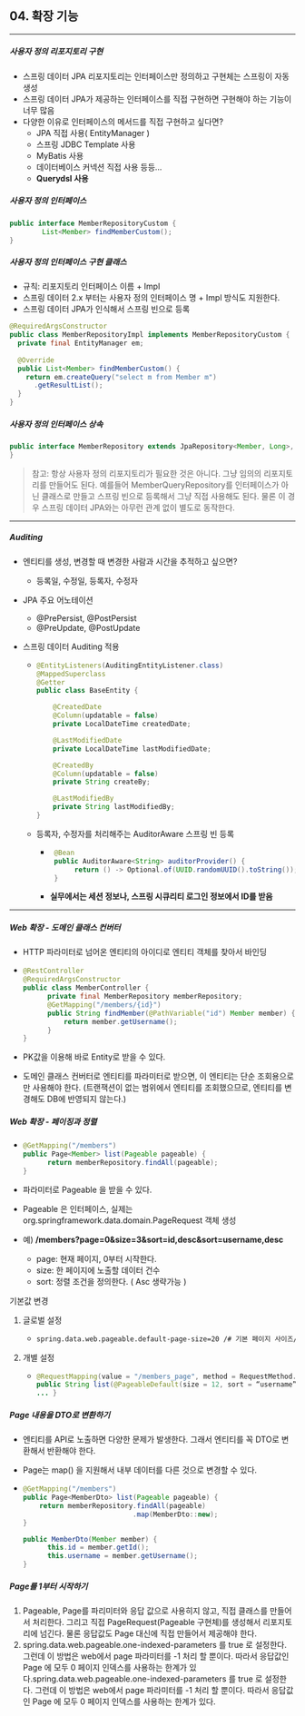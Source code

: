 ## 04. 확장 기능

----

##### 사용자 정의 리포지토리 구현

- 스프링 데이터 JPA 리포지토리는 인터페이스만 정의하고 구현체는 스프링이 자동 생성
- 스프링 데이터 JPA가 제공하는 인터페이스를 직접 구현하면 구현해야 하는 기능이 너무 많음
- 다양한 이유로 인터페이스의 메서드를 직접 구현하고 싶다면?
  - JPA 직접 사용( EntityManager )
  - 스프링 JDBC Template 사용
  - MyBatis 사용
  - 데이터베이스 커넥션 직접 사용 등등...
  - **Querydsl 사용**



##### 사용자 정의 인터페이스

```Java
public interface MemberRepositoryCustom {
		List<Member> findMemberCustom();
}
```



##### 사용자 정의 인터페이스 구현 클래스

- 규칙: 리포지토리 인터페이스 이름 + Impl
- 스프링 데이터 2.x 부터는 사용자 정의 인터페이스 명 + Impl 방식도 지원한다.
- 스프링 데이터 JPA가 인식해서 스프링 빈으로 등록

```java
@RequiredArgsConstructor
public class MemberRepositoryImpl implements MemberRepositoryCustom {
  private final EntityManager em;
  
  @Override
  public List<Member> findMemberCustom() {
    return em.createQuery("select m from Member m")
      .getResultList();
  } 
}
```



##### 사용자 정의 인터페이스 상속

```java
public interface MemberRepository extends JpaRepository<Member, Long>, MemberRepositoryCustom {
}
```



>참고: 항상 사용자 정의 리포지토리가 필요한 것은 아니다. 그냥 임의의 리포지토리를 만들어도 된다. 예를들어 MemberQueryRepository를 인터페이스가 아닌 클래스로 만들고 스프링 빈으로 등록해서 그냥 직접 사용해도 된다. 물론 이 경우 스프링 데이터 JPA와는 아무런 관계 없이 별도로 동작한다.

----

##### Auditing

- 엔티티를 생성, 변경할 때 변경한 사람과 시간을 추적하고 싶으면?
  - 등록일, 수정일, 등록자, 수정자
- JPA 주요 어노테이션
  - @PrePersist, @PostPersist
  - @PreUpdate, @PostUpdate

- 스프링 데이터 Auditing 적용

  - ```java
    @EntityListeners(AuditingEntityListener.class)
    @MappedSuperclass
    @Getter
    public class BaseEntity {
    
        @CreatedDate
        @Column(updatable = false)
        private LocalDateTime createdDate;
    
        @LastModifiedDate
        private LocalDateTime lastModifiedDate;
    
        @CreatedBy
        @Column(updatable = false)
        private String createBy;
    
        @LastModifiedBy
        private String lastModifiedBy;
    }
    ```

  - 등록자, 수정자를 처리해주는 AuditorAware 스프링 빈 등록

    - ```java
       @Bean
       public AuditorAware<String> auditorProvider() {
       		return () -> Optional.of(UUID.randomUUID().toString());
       }
      ```

    - **실무에서는 세션 정보나, 스프링 시큐리티 로그인 정보에서 ID를 받음**

----

##### Web 확장 - 도메인 클래스 컨버터

- HTTP 파라미터로 넘어온 엔티티의 아이디로 엔티티 객체를 찾아서 바인딩

- ```java
  @RestController
  @RequiredArgsConstructor
  public class MemberController {
        private final MemberRepository memberRepository;
        @GetMapping("/members/{id}")
        public String findMember(@PathVariable("id") Member member) {
            return member.getUsername();
        }
  }
  ```

- PK값을 이용해 바로 Entity로 받을 수 있다. 

- 도메인 클래스 컨버터로 엔티티를 파라미터로 받으면, 이 엔티티는 단순 조회용으로만 사용해야 한다. (트랜잭션이 없는 범위에서 엔티티를 조회했으므로, 엔티티를 변경해도 DB에 반영되지 않는다.)



##### Web 확장 - 페이징과 정렬

- ```java
  @GetMapping("/members")
  public Page<Member> list(Pageable pageable) {
  		return memberRepository.findAll(pageable);
  }
  ```

- 파라미터로 Pageable 을 받을 수 있다.

- Pageable 은 인터페이스, 실제는 org.springframework.data.domain.PageRequest 객체 생성

- 예) **/members?page=0&size=3&sort=id,desc&sort=username,desc**

  - page: 현재 페이지, 0부터 시작한다.
  - size: 한 페이지에 노출할 데이터 건수
  - sort: 정렬 조건을 정의한다. ( Asc 생략가능 )



기본값 변경

1. 글로벌 설정

   - ```xml
     spring.data.web.pageable.default-page-size=20 /# 기본 페이지 사이즈/ spring.data.web.pageable.max-page-size=2000 /# 최대 페이지 사이즈/
     ```

2. 개별 설정

   - ```java
     @RequestMapping(value = "/members_page", method = RequestMethod.GET)
     public String list(@PageableDefault(size = 12, sort = “username”,
     ... }
     ```



##### Page 내용을 DTO로 변환하기

- 엔티티를 API로 노출하면 다양한 문제가 발생한다. 그래서 엔티티를 꼭 DTO로 변환해서 반환해야 한다.

- Page는 map() 을 지원해서 내부 데이터를 다른 것으로 변경할 수 있다.

- ```java
  @GetMapping("/members")
  public Page<MemberDto> list(Pageable pageable) {
      return memberRepository.findAll(pageable)
                             .map(MemberDto::new);
  }
  
  public MemberDto(Member member) {
    	this.id = member.getId();
    	this.username = member.getUsername();
  }
  ```



##### Page를 1부터 시작하기

1. Pageable, Page를 파리미터와 응답 값으로 사용히지 않고, 직접 클래스를 만들어서 처리한다. 그리고 직접 PageRequest(Pageable 구현체)를 생성해서 리포지토리에 넘긴다. 물론 응답값도 Page 대신에 직접 만들어서 제공해야 한다.
2. spring.data.web.pageable.one-indexed-parameters 를 true 로 설정한다. 그런데 이 방법은 web에서 page 파라미터를 -1 처리 할 뿐이다. 따라서 응답값인 Page 에 모두 0 페이지 인덱스를 사용하는 한계가 있다.spring.data.web.pageable.one-indexed-parameters 를 true 로 설정한다. 그런데 이 방법은 web에서 page 파라미터를 -1 처리 할 뿐이다. 따라서 응답값인 Page 에 모두 0 페이지 인덱스를 사용하는 한계가 있다.
